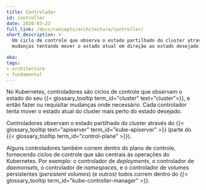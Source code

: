 ```yaml
---
title: Controlador
id: controller
date: 2020-03-23
full_link: /docs/concepts/architecture/controller/
short_description: >
  Um ciclo de controle que observa o estado partilhado do cluster através do API Server e efetua
  mudanças tentando mover o estado atual em direção ao estado desejado.

aka: 
tags:
- architecture
- fundamental
---
```

No Kubernetes, controladores são ciclos de controle que observam o estado do seu
{{< glossary_tooltip term_id="cluster" text="cluster">}}, e então fazer ou requisitar
mudanças onde necessário.
Cada controlador tenta mover o estado atual do cluster mais perto do estado desejado.

<!--more-->

Controladores observam o estado partilhado do cluster através do
{{< glossary_tooltip text="apiserver" term_id="kube-apiserver" >}} (parte do
{{< glossary_tooltip term_id="control-plane" >}}).

Alguns controladores também correm dentro do plano de controle, fornecendo ciclos
de controle que são centrais às operações do Kubernetes. Por exemplo: o controlador
de *deployments*, o controlador de *daemonsets*, o controlador de *namespaces*, e o 
controlador de volumes persistentes (*persistent volumes*) (e outros) todos correm
dentro do {{< glossary_tooltip term_id="kube-controller-manager" >}}.
